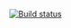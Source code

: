 [![Build status](https://ci.appveyor.com/api/projects/status/ktyapcamtjjdeai3?svg=true)](https://ci.appveyor.com/project/TrebinD/ibankbuildtests)



